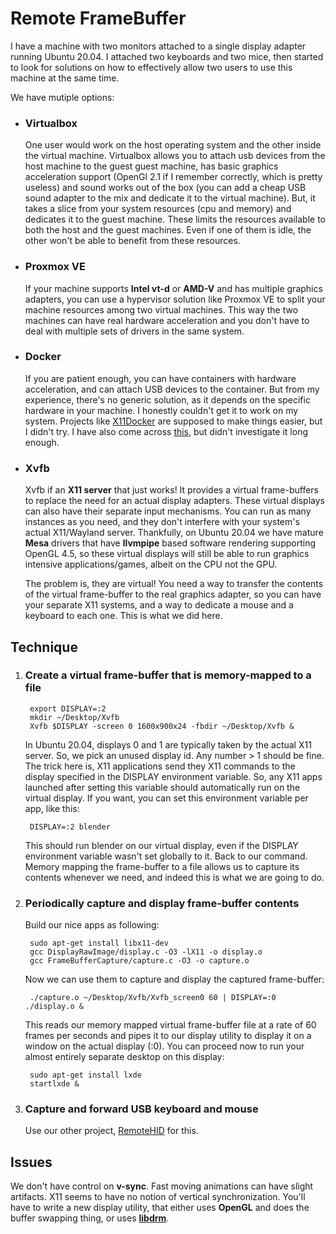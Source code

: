 # Remote FrameBuffer
I have a machine with two monitors attached to a single display adapter running Ubuntu 20.04. I attached two keyboards and two mice, then started to look for solutions on how to effectively allow two users to use this machine at the same time.

We have mutiple options:
- ### Virtualbox
	One user would work on the host operating system and the other inside the virtual machine. Virtualbox allows you to attach usb devices from the host machine to the guest guest machine, has basic graphics acceleration support (OpenGl 2.1 if I remember correctly, which is pretty useless) and sound works out of the box (you can add a cheap USB sound adapter to the mix and dedicate it to the virtual machine). But, it takes a slice from your system resources (cpu and memory) and dedicates it to the guest machine. These limits the resources available to both the host and the guest machines. Even if one of them is idle, the other won't be able to benefit from these resources.

- ### Proxmox VE
	If your machine supports **Intel vt-d** or **AMD-V** and has multiple graphics adapters, you can use a hypervisor solution like Proxmox VE to split your machine resources among two virtual machines. This way the two machines can have real hardware acceleration and you don't have to deal with multiple sets of drivers in the same system. 

- ### Docker
	If you are patient enough, you can have containers with hardware acceleration, and can attach USB devices to the container. But from my experience, there's no generic solution, as it depends on the specific hardware in your machine. I honestly couldn't get it to work on my system. Projects like [X11Docker](https://github.com/mviereck/x11docker) are supposed to make things easier, but I didn't try. 
I have also come across [this](https://www.collabora.com/news-and-blog/blog/2019/04/01/running-android-next-to-wayland/), but didn't investigate it long enough.

- ### Xvfb
	Xvfb if an **X11 server** that just works! It provides a virtual frame-buffers to replace the need for an actual display adapters. These virtual displays can also have their separate input mechanisms. You can run as many instances as you need, and they don't interfere with your system's actual X11/Wayland server. Thankfully, on Ubuntu 20.04 we have mature **Mesa** drivers that have **llvmpipe** based software rendering supporting OpenGL 4.5, so these virtual displays will still be able to run graphics intensive applications/games, albeit on the CPU not the GPU. 

	The problem is, they are virtual! You need a way to transfer the contents of the virtual frame-buffer to the real graphics adapter, so you can have your separate X11 systems, and a way to dedicate a mouse and a keyboard to each one. This is what we did here.
	
## Technique
1. ### Create a virtual frame-buffer that is memory-mapped to a file
	
		export DISPLAY=:2
		mkdir ~/Desktop/Xvfb
		Xvfb $DISPLAY -screen 0 1600x900x24 -fbdir ~/Desktop/Xvfb &

	In Ubuntu 20.04, displays 0 and 1 are typically taken by the actual X11 server. So, we pick an unused display id. Any number > 1 should be fine.
	The trick here is, X11 applications send they X11 commands to the display specified in the DISPLAY environment variable. So, any X11 apps launched after setting this variable should automatically run on the virtual display. If you want, you can set this environment variable per app, like this:

		DISPLAY=:2 blender
	This should run blender on our virtual display, even if the DISPLAY environment variable wasn't set globally to it.
	Back to our command. Memory mapping the frame-buffer to a file allows us to capture its contents whenever we need, and indeed this is what we are going to do.

2. ### Periodically capture and display frame-buffer contents
	Build our nice apps as following:
	
		sudo apt-get install libx11-dev
		gcc DisplayRawImage/display.c -O3 -lX11 -o display.o
		gcc FrameBufferCapture/capture.c -O3 -o capture.o

	Now we can use them to capture and display the captured frame-buffer:

		./capture.o ~/Desktop/Xvfb/Xvfb_screen0 60 | DISPLAY=:0 ./display.o &

	This reads our memory mapped virtual frame-buffer file at a rate of 60 frames per seconds and pipes it to our display utility to display it on a window on the actual display (:0). You can proceed now to run your almost entirely separate desktop on this display:
	
		sudo apt-get install lxde
		startlxde &

3.  ### Capture and forward USB keyboard and mouse
	Use our other project, [RemoteHID](https://github.com/raslanove/RemoteHID) for this.

## Issues

We don't have control on **v-sync**. Fast moving animations can have slight artifacts. X11 seems to have no notion of vertical synchronization. You'll have to write a new display utility, that either uses **OpenGL** and does the buffer swapping thing, or uses **[libdrm](https://github.com/dvdhrm/docs/blob/master/drm-howto/modeset-vsync.c)**. 

